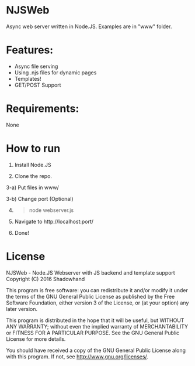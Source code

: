 # NJSWeb
Async web server written in Node.JS.
Examples are in "www" folder.

# Features:
* Async file serving
* Using .njs files for dynamic pages
* Templates!
* GET/POST Support

# Requirements:
None

# How to run
1) Install Node.JS

2) Clone the repo.

3-a) Put files in www/

3-b) Change port (Optional)

4) > node webserver.js

5) Navigate to http://localhost:port/

6) Done!

# License

NJSWeb - Node.JS Webserver with JS backend and template support
Copyright (C) 2016  Shadowhand

This program is free software: you can redistribute it and/or modify
it under the terms of the GNU General Public License as published by
the Free Software Foundation, either version 3 of the License, or
(at your option) any later version.

This program is distributed in the hope that it will be useful,
but WITHOUT ANY WARRANTY; without even the implied warranty of
MERCHANTABILITY or FITNESS FOR A PARTICULAR PURPOSE.  See the
GNU General Public License for more details.

You should have received a copy of the GNU General Public License
along with this program.  If not, see <http://www.gnu.org/licenses/>.